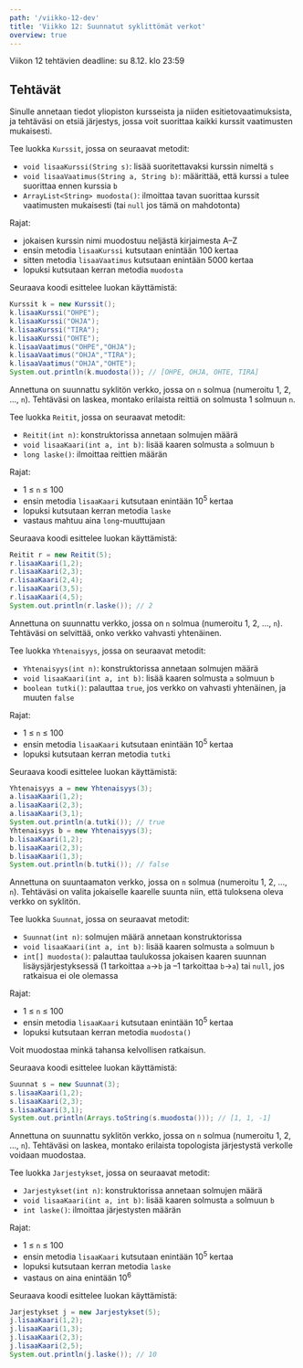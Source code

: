 ```yaml
---
path: '/viikko-12-dev'
title: 'Viikko 12: Suunnatut syklittömät verkot'
overview: true
---
```


Viikon 12 tehtävien deadline: su 8.12. klo 23:59

## Tehtävät

<quiz id=""></quiz>

<programming-exercise name='2. Kurssit' tmcname='viikko12-Viikko12Tehtava2'>

Sinulle annetaan tiedot yliopiston kursseista
ja niiden esitietovaatimuksista,
ja tehtäväsi on etsiä järjestys,
jossa voit suorittaa kaikki kurssit vaatimusten mukaisesti.

Tee luokka `Kurssit`, jossa on seuraavat metodit:

* `void lisaaKurssi(String s)`:
  lisää suoritettavaksi kurssin nimeltä `s`
* `void lisaaVaatimus(String a, String b)`:
  määrittää, että kurssi `a` tulee suorittaa ennen kurssia `b`
* `ArrayList<String> muodosta()`:
  ilmoittaa tavan suorittaa kurssit vaatimusten mukaisesti
  (tai `null` jos tämä on mahdotonta)

Rajat:

- jokaisen kurssin nimi muodostuu neljästä kirjaimesta A–Z
- ensin metodia `lisaaKurssi` kutsutaan enintään 100 kertaa
- sitten metodia `lisaaVaatimus` kutsutaan enintään 5000 kertaa
- lopuksi kutsutaan kerran metodia `muodosta`

Seuraava koodi esittelee luokan käyttämistä:

```java
Kurssit k = new Kurssit();
k.lisaaKurssi("OHPE");
k.lisaaKurssi("OHJA");
k.lisaaKurssi("TIRA");
k.lisaaKurssi("OHTE");
k.lisaaVaatimus("OHPE","OHJA");
k.lisaaVaatimus("OHJA","TIRA");
k.lisaaVaatimus("OHJA","OHTE");
System.out.println(k.muodosta()); // [OHPE, OHJA, OHTE, TIRA]
```

</programming-exercise>

<programming-exercise name='3. Reitit' tmcname='viikko12-Viikko12Tehtava3'>

Annettuna on suunnattu syklitön verkko,
jossa on `n` solmua (numeroitu 1, 2, ..., `n`).
Tehtäväsi on laskea,
montako erilaista reittiä on
solmusta 1 solmuun `n`.

Tee luokka `Reitit`, jossa on seuraavat metodit:

* `Reitit(int n)`: konstruktorissa annetaan solmujen määrä
* `void lisaaKaari(int a, int b)`:
  lisää kaaren solmusta `a` solmuun `b`
* `long laske()`: ilmoittaa reittien määrän

Rajat:

- 1 &le; `n` &le; 100
- ensin metodia `lisaaKaari` kutsutaan enintään 10<sup>5</sup> kertaa
- lopuksi kutsutaan kerran metodia `laske`
- vastaus mahtuu aina `long`-muuttujaan

Seuraava koodi esittelee luokan käyttämistä:

```java
Reitit r = new Reitit(5);
r.lisaaKaari(1,2);
r.lisaaKaari(2,3);
r.lisaaKaari(2,4);
r.lisaaKaari(3,5);
r.lisaaKaari(4,5);
System.out.println(r.laske()); // 2
```

</programming-exercise>

<programming-exercise name='4. Yhtenäisyys' tmcname='viikko12-Viikko12Tehtava4'>

Annettuna on suunnattu verkko,
jossa on `n` solmua (numeroitu 1, 2, ..., `n`).
Tehtäväsi on selvittää,
onko verkko vahvasti yhtenäinen.

Tee luokka `Yhtenaisyys`, jossa on seuraavat metodit:

* `Yhtenaisyys(int n)`: konstruktorissa annetaan solmujen määrä
* `void lisaaKaari(int a, int b)`:
  lisää kaaren solmusta `a` solmuun `b`
* `boolean tutki()`: palauttaa `true`, jos verkko on vahvasti yhtenäinen,
  ja muuten `false`

Rajat:

- 1 &le; `n` &le; 100
- ensin metodia `lisaaKaari` kutsutaan enintään 10<sup>5</sup> kertaa
- lopuksi kutsutaan kerran metodia `tutki`

Seuraava koodi esittelee luokan käyttämistä:

```java
Yhtenaisyys a = new Yhtenaisyys(3);
a.lisaaKaari(1,2);
a.lisaaKaari(2,3);
a.lisaaKaari(3,1);
System.out.println(a.tutki()); // true
Yhtenaisyys b = new Yhtenaisyys(3);
b.lisaaKaari(1,2);
b.lisaaKaari(2,3);
b.lisaaKaari(1,3);
System.out.println(b.tutki()); // false
```

</programming-exercise>


<programming-exercise name='5. Suunnat' tmcname='viikko12-Viikko12Tehtava5'>

Annettuna on suuntaamaton verkko,
jossa on `n` solmua (numeroitu 1, 2, ..., `n`).
Tehtäväsi on valita jokaiselle kaarelle suunta niin,
että tuloksena oleva verkko on syklitön.

Tee luokka `Suunnat`, jossa on seuraavat metodit:

* `Suunnat(int n)`: solmujen määrä annetaan konstruktorissa
* `void lisaaKaari(int a, int b)`:
  lisää kaaren solmusta `a` solmuun `b`
* `int[] muodosta()`: palauttaa taulukossa jokaisen kaaren suunnan
  lisäysjärjestyksessä (1 tarkoittaa `a`&rightarrow;`b` ja –1 tarkoittaa `b`&rightarrow;`a`)
  tai `null`, jos ratkaisua ei ole olemassa

Rajat:

- 1 &le; `n` &le; 100
- ensin metodia `lisaaKaari` kutsutaan enintään 10<sup>5</sup> kertaa
- lopuksi kutsutaan kerran metodia `muodosta()`

Voit muodostaa minkä tahansa kelvollisen ratkaisun.

Seuraava koodi esittelee luokan käyttämistä:

```java
Suunnat s = new Suunnat(3);
s.lisaaKaari(1,2);
s.lisaaKaari(2,3);
s.lisaaKaari(3,1);
System.out.println(Arrays.toString(s.muodosta())); // [1, 1, -1]
```

</programming-exercise>

<programming-exercise name='6. Järjestykset' tmcname='viikko12-Viikko12Tehtava6'>

Annettuna on suunnattu syklitön verkko,
jossa on `n` solmua (numeroitu 1, 2, ..., `n`).
Tehtäväsi on laskea,
montako erilaista topologista järjestystä
verkolle voidaan muodostaa.

Tee luokka `Jarjestykset`, jossa on seuraavat metodit:

* `Jarjestykset(int n)`: konstruktorissa annetaan solmujen määrä
* `void lisaaKaari(int a, int b)`:
  lisää kaaren solmusta `a` solmuun `b`
* `int laske()`: ilmoittaa järjestysten määrän

Rajat:

- 1 &le; `n` &le; 100
- ensin metodia `lisaaKaari` kutsutaan enintään 10<sup>5</sup> kertaa
- lopuksi kutsutaan kerran metodia `laske`
- vastaus on aina enintään 10<sup>6</sup>

Seuraava koodi esittelee luokan käyttämistä:

```java
Jarjestykset j = new Jarjestykset(5);
j.lisaaKaari(1,2);
j.lisaaKaari(1,3);
j.lisaaKaari(2,3);
j.lisaaKaari(2,5);
System.out.println(j.laske()); // 10
```

</programming-exercise>
